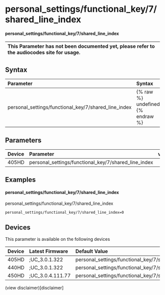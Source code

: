 ﻿---
description: personal_settings/functional_key/7/shared_line_index
search:
    keywords: ['personal_settings','functional_key','7','shared_line_index']
---

# personal_settings/functional_key/7/shared_line_index

#### personal_settings/functional_key/7/shared_line_index


| This Parameter has not been documented yet, please refer to the audiocodes site for usage.  |
| :--- |

## Syntax
| Parameter | Syntax |
| :--- | :--- |
|personal_settings/functional_key/7/shared_line_index | {% raw %} undefined {% endraw %} |

## Parameters
|Device|Parameter|value|Description|
|:---|:---|:---|:---|
| 405HD | personal_settings/functional_key/7/shared_line_index |  |  |

## Examples
#### personal_settings/functional_key/7/shared_line_index

personal_settings/functional_key/7/shared_line_index

```
personal_settings/functional_key/7/shared_line_index=0
```

## Devices
This parameter is available on the following devices

| Device | Latest Firmware | Default Value |
|:---|:---|:---|
| 405HD | ;UC_3.0.1.322 | personal_settings/functional_key/7/shared_line_index=0 
| 440HD | ;UC_3.0.1.322 | personal_settings/functional_key/7/shared_line_index=0 
| 450HD | ;UC_3.0.4.111.77 | personal_settings/functional_key/7/shared_line_index=0 

(view disclaimer)[disclaimer]
